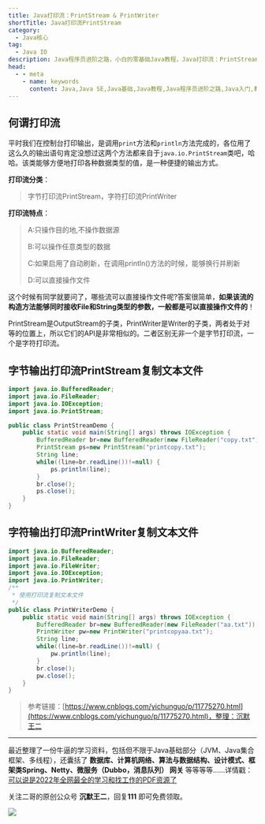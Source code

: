 ```yaml
---
title: Java打印流：PrintStream & PrintWriter
shortTitle: Java打印流PrintStream
category:
  - Java核心
tag:
  - Java IO
description: Java程序员进阶之路，小白的零基础Java教程，Java打印流：PrintStream & PrintWriter
head:
  - - meta
    - name: keywords
      content: Java,Java SE,Java基础,Java教程,Java程序员进阶之路,Java入门,教程,Java IO,打印流,PrintStream,PrintWriter
---
```


## 何谓打印流

平时我们在控制台打印输出，是调用`print`方法和`println`方法完成的，各位用了这么久的输出语句肯定没想过这两个方法都来自于`java.io.PrintStream`类吧，哈哈。该类能够方便地打印各种数据类型的值，是一种便捷的输出方式。

**打印流分类**：

> 字节打印流PrintStream，字符打印流PrintWriter

**打印流特点**：

> A:只操作目的地,不操作数据源
> 
> B:可以操作任意类型的数据
> 
> C:如果启用了自动刷新，在调用println()方法的时候，能够换行并刷新
> 
> D:可以直接操作文件

这个时候有同学就要问了，哪些流可以直接操作文件呢?答案很简单，**如果该流的构造方法能够同时接收File和String类型的参数，一般都是可以直接操作文件的**！

PrintStream是OutputStream的子类，PrintWriter是Writer的子类，两者处于对等的位置上，所以它们的API是非常相似的。二者区别无非一个是字节打印流，一个是字符打印流。

## 字节输出打印流PrintStream复制文本文件

```java
import java.io.BufferedReader;
import java.io.FileReader;
import java.io.IOException;
import java.io.PrintStream;

public class PrintStreamDemo {
    public static void main(String[] args) throws IOException {
        BufferedReader br=new BufferedReader(new FileReader("copy.txt"));
        PrintStream ps=new PrintStream("printcopy.txt");
        String line;
        while((line=br.readLine())!=null) {
            ps.println(line);
        }
        br.close();
        ps.close();
    }
}
```
 

## 字符输出打印流PrintWriter复制文本文件

```java
import java.io.BufferedReader;
import java.io.FileReader;
import java.io.FileWriter;
import java.io.IOException;
import java.io.PrintWriter;
/**
 * 使用打印流复制文本文件
 */
public class PrintWriterDemo {
    public static void main(String[] args) throws IOException {
        BufferedReader br=new BufferedReader(new FileReader("aa.txt"));
        PrintWriter pw=new PrintWriter("printcopyaa.txt");
        String line;
        while((line=br.readLine())!=null) {
            pw.println(line);
        }
        br.close();
        pw.close();
    }
}
```

>参考链接：[https://www.cnblogs.com/yichunguo/p/11775270.html](https://www.cnblogs.com/yichunguo/p/11775270.html)，整理：沉默王二


---------

最近整理了一份牛逼的学习资料，包括但不限于Java基础部分（JVM、Java集合框架、多线程），还囊括了 **数据库、计算机网络、算法与数据结构、设计模式、框架类Spring、Netty、微服务（Dubbo，消息队列） 网关** 等等等等……详情戳：[可以说是2022年全网最全的学习和找工作的PDF资源了](https://tobebetterjavaer.com/pdf/programmer-111.html)

关注二哥的原创公众号 **沉默王二**，回复**111** 即可免费领取。


![](http://cdn.tobebetterjavaer.com/tobebetterjavaer/images/xingbiaogongzhonghao.png)
